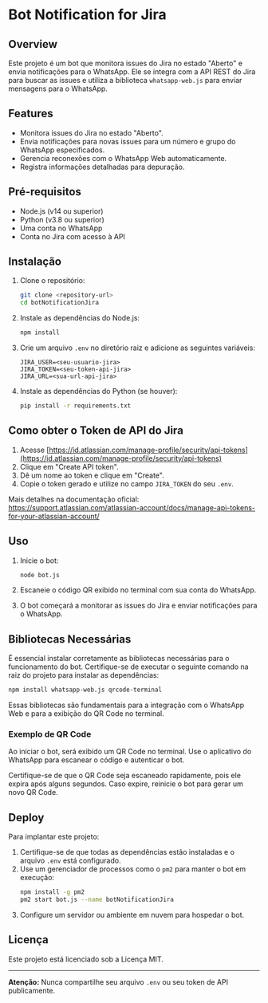 # Bot Notification for Jira

## Overview

Este projeto é um bot que monitora issues do Jira no estado "Aberto" e envia notificações para o WhatsApp. Ele se integra com a API REST do Jira para buscar as issues e utiliza a biblioteca `whatsapp-web.js` para enviar mensagens para o WhatsApp.

## Features

- Monitora issues do Jira no estado "Aberto".
- Envia notificações para novas issues para um número e grupo do WhatsApp especificados.
- Gerencia reconexões com o WhatsApp Web automaticamente.
- Registra informações detalhadas para depuração.

## Pré-requisitos

- Node.js (v14 ou superior)
- Python (v3.8 ou superior)
- Uma conta no WhatsApp
- Conta no Jira com acesso à API

## Instalação

1. Clone o repositório:

   ```bash
   git clone <repository-url>
   cd botNotificationJira
   ```
2. Instale as dependências do Node.js:

   ```bash
   npm install
   ```
3. Crie um arquivo `.env` no diretório raiz e adicione as seguintes variáveis:

   ```env
   JIRA_USER=<seu-usuario-jira>
   JIRA_TOKEN=<seu-token-api-jira>
   JIRA_URL=<sua-url-api-jira>
   ```
4. Instale as dependências do Python (se houver):

   ```bash
   pip install -r requirements.txt
   ```

## Como obter o Token de API do Jira

1. Acesse [https://id.atlassian.com/manage-profile/security/api-tokens](https://id.atlassian.com/manage-profile/security/api-tokens)
2. Clique em "Create API token".
3. Dê um nome ao token e clique em "Create".
4. Copie o token gerado e utilize no campo `JIRA_TOKEN` do seu `.env`.

Mais detalhes na documentação oficial:
https://support.atlassian.com/atlassian-account/docs/manage-api-tokens-for-your-atlassian-account/

## Uso

1. Inicie o bot:

   ```bash
   node bot.js
   ```
2. Escaneie o código QR exibido no terminal com sua conta do WhatsApp.
3. O bot começará a monitorar as issues do Jira e enviar notificações para o WhatsApp.

## Bibliotecas Necessárias

É essencial instalar corretamente as bibliotecas necessárias para o funcionamento do bot. Certifique-se de executar o seguinte comando na raiz do projeto para instalar as dependências:

```bash
npm install whatsapp-web.js qrcode-terminal
```

Essas bibliotecas são fundamentais para a integração com o WhatsApp Web e para a exibição do QR Code no terminal.

### Exemplo de QR Code

Ao iniciar o bot, será exibido um QR Code no terminal. Use o aplicativo do WhatsApp para escanear o código e autenticar o bot. 

Certifique-se de que o QR Code seja escaneado rapidamente, pois ele expira após alguns segundos. Caso expire, reinicie o bot para gerar um novo QR Code.

## Deploy

Para implantar este projeto:

1. Certifique-se de que todas as dependências estão instaladas e o arquivo `.env` está configurado.
2. Use um gerenciador de processos como o `pm2` para manter o bot em execução:
   ```bash
   npm install -g pm2
   pm2 start bot.js --name botNotificationJira
   ```
3. Configure um servidor ou ambiente em nuvem para hospedar o bot.

## Licença

Este projeto está licenciado sob a Licença MIT.

---

**Atenção:** Nunca compartilhe seu arquivo `.env` ou seu token de API publicamente.
